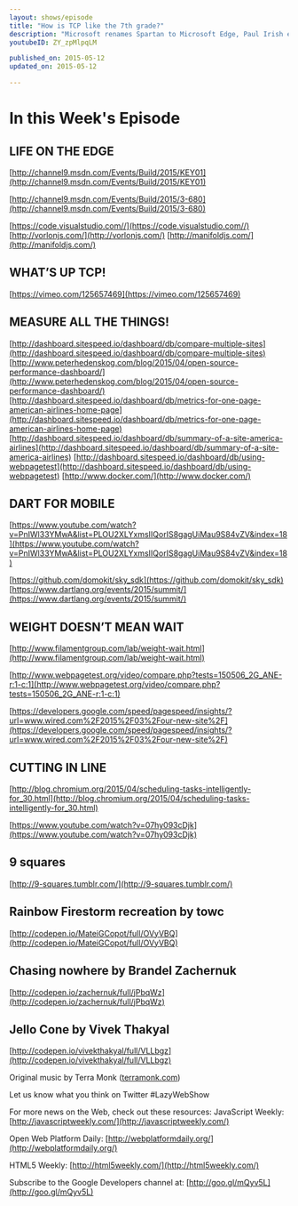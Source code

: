 ```yaml
---
layout: shows/episode
title: "How is TCP like the 7th grade?"
description: "Microsoft renames Spartan to Microsoft Edge, Paul Irish explains TCP and how it’s a lot like junior high, sitespeed.io releases an open source perf dashboard, Sky lets you write Dart apps for mobile, Scott Jehl demonstrates how to load pages quickly (even if they’re heavy), and Chrome’s new scheduler let’s priority tasks jump the queue."
youtubeID: ZY_zpMlpqLM

published_on: 2015-05-12
updated_on: 2015-05-12

---
```


# In this Week's Episode

## LIFE ON THE EDGE
[http://channel9.msdn.com/Events/Build/2015/KEY01](http://channel9.msdn.com/Events/Build/2015/KEY01)

[http://channel9.msdn.com/Events/Build/2015/3-680](http://channel9.msdn.com/Events/Build/2015/3-680)

[https://code.visualstudio.com//](https://code.visualstudio.com//)
[http://vorlonjs.com/](http://vorlonjs.com/)
[http://manifoldjs.com/](http://manifoldjs.com/)

## WHAT’S UP TCP!
[https://vimeo.com/125657469](https://vimeo.com/125657469)

## MEASURE ALL THE THINGS!
[http://dashboard.sitespeed.io/dashboard/db/compare-multiple-sites](http://dashboard.sitespeed.io/dashboard/db/compare-multiple-sites)
[http://www.peterhedenskog.com/blog/2015/04/open-source-performance-dashboard/](http://www.peterhedenskog.com/blog/2015/04/open-source-performance-dashboard/)
[http://dashboard.sitespeed.io/dashboard/db/metrics-for-one-page-american-airlines-home-page](http://dashboard.sitespeed.io/dashboard/db/metrics-for-one-page-american-airlines-home-page)
[http://dashboard.sitespeed.io/dashboard/db/summary-of-a-site-america-airlines](http://dashboard.sitespeed.io/dashboard/db/summary-of-a-site-america-airlines)
[http://dashboard.sitespeed.io/dashboard/db/using-webpagetest](http://dashboard.sitespeed.io/dashboard/db/using-webpagetest)
[http://www.docker.com/](http://www.docker.com/)

## DART FOR MOBILE
[https://www.youtube.com/watch?v=PnIWl33YMwA&list=PLOU2XLYxmsIIQorIS8gagUiMau9S84vZV&index=18](https://www.youtube.com/watch?v=PnIWl33YMwA&list=PLOU2XLYxmsIIQorIS8gagUiMau9S84vZV&index=18)

[https://github.com/domokit/sky_sdk](https://github.com/domokit/sky_sdk)
[https://www.dartlang.org/events/2015/summit/](https://www.dartlang.org/events/2015/summit/)

## WEIGHT DOESN’T MEAN WAIT
[http://www.filamentgroup.com/lab/weight-wait.html](http://www.filamentgroup.com/lab/weight-wait.html)

[http://www.webpagetest.org/video/compare.php?tests=150506_2G_ANE-r:1-c:1](http://www.webpagetest.org/video/compare.php?tests=150506_2G_ANE-r:1-c:1)

[https://developers.google.com/speed/pagespeed/insights/?url=www.wired.com%2F2015%2F03%2Four-new-site%2F](https://developers.google.com/speed/pagespeed/insights/?url=www.wired.com%2F2015%2F03%2Four-new-site%2F) 

## CUTTING IN LINE

[http://blog.chromium.org/2015/04/scheduling-tasks-intelligently-for_30.html](http://blog.chromium.org/2015/04/scheduling-tasks-intelligently-for_30.html)

[https://www.youtube.com/watch?v=07hy093cDjk](https://www.youtube.com/watch?v=07hy093cDjk)

## 9 squares
[http://9-squares.tumblr.com/](http://9-squares.tumblr.com/) 

## Rainbow Firestorm recreation by towc
[http://codepen.io/MateiGCopot/full/OVyVBQ](http://codepen.io/MateiGCopot/full/OVyVBQ)

## Chasing nowhere by Brandel Zachernuk
[http://codepen.io/zachernuk/full/jPbqWz](http://codepen.io/zachernuk/full/jPbqWz)

## Jello Cone by Vivek Thakyal
[http://codepen.io/vivekthakyal/full/VLLbgz](http://codepen.io/vivekthakyal/full/VLLbgz)

Original music by Terra Monk ([terramonk.com](http://terramonk.com))

Let us know what you think on Twitter #LazyWebShow

For more news on the Web, check out these resources:
JavaScript Weekly: [http://javascriptweekly.com/](http://javascriptweekly.com/)

Open Web Platform Daily: [http://webplatformdaily.org/](http://webplatformdaily.org/)

HTML5 Weekly: [http://html5weekly.com/](http://html5weekly.com/)

Subscribe to the Google Developers channel at: [http://goo.gl/mQyv5L](http://goo.gl/mQyv5L)
